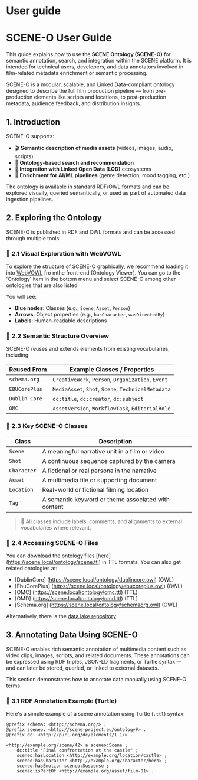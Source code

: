# User guide 

# SCENE-O User Guide

This guide explains how to use the **SCENE Ontology (SCENE-O)** for semantic annotation, search, and integration within the SCENE platform. It is intended for technical users, developers, and data annotators involved in film-related metadata enrichment or semantic processing.

SCENE-O is a modular, scalable, and Linked Data-compliant ontology designed to describe the full film production pipeline — from pre-production elements like scripts and locations, to post-production metadata, audience feedback, and distribution insights.



## 1. Introduction

SCENE-O supports:

- 🎬 **Semantic description of media assets** (videos, images, audio, scripts)
- 🔎 **Ontology-based search and recommendation**
- 🔗 **Integration with Linked Open Data (LOD)** ecosystems
- 🧠 **Enrichment for AI/ML pipelines** (genre detection, mood tagging, etc.)

The ontology is available in standard RDF/OWL formats and can be explored visually, queried semantically, or used as part of automated data ingestion pipelines.



## 2. Exploring the Ontology

SCENE-O is published in RDF and OWL formats and can be accessed through multiple tools:

### 🔎 2.1 Visual Exploration with WebVOWL

To explore the structure of SCENE-O graphically, we recommend loading it into [WebVOWL](https://webvowl.scene.local/) fro mthe front-end (Ontology Viewer). You can go to the 'Ontology' item in the bottom menu and select SCENE-O among other ontologies that are also listed

You will see:

- **Blue nodes**: Classes (e.g., `Scene`, `Asset`, `Person`)
- **Arrows**: Object properties (e.g., `hasCharacter`, `wasDirectedBy`)
- **Labels**: Human-readable descriptions



### 🧠 2.2 Semantic Structure Overview

SCENE-O reuses and extends elements from existing vocabularies, including:

| Reused From | Example Classes / Properties |
|-------------|------------------------------|
| `schema.org` | `CreativeWork`, `Person`, `Organization`, `Event` |
| `EBUCorePlus` | `MediaAsset`, `Shot`, `Scene`, `TechnicalMetadata` |
| `Dublin Core` | `dc:title`, `dc:creator`, `dc:subject` |
| `OMC` | `AssetVersion`, `WorkflowTask`, `EditorialRole` |

### 🧩 2.3 Key SCENE-O Classes

| Class | Description |
|-------|-------------|
| `Scene` | A meaningful narrative unit in a film or video |
| `Shot` | A continuous sequence captured by the camera |
| `Character` | A fictional or real persona in the narrative |
| `Asset` | A multimedia file or supporting document |
| `Location` | Real-world or fictional filming location |
| `Tag` | A semantic keyword or theme associated with content |

> 🔧 All classes include labels, comments, and alignments to external vocabularies where relevant.



### 📁 2.4 Accessing SCENE-O Files

You can download the ontology files [here] (https://scene.local/ontology/scene.ttl) in TTL formats. You can also get related ontologies at:

- [DublinCore] (https://scene.local/ontology/dublincore.owl) (OWL)
- [EbuCorePlus] (https://scene.local/ontology/ebucoreplus.owl) (OWL)
- [OMC] (https://scene.local/ontology/omc.ttl) (TTL)
- [OMD] (https://scene.local/ontology/omd.ttl) (TTL)
- [Schema.org] (https://scene.local/ontology/schemaorg.owl) (OWL)

Alternatively, there is the [data lake repository](https://github.com/benmomo/scene-datalake)

## 3. Annotating Data Using SCENE-O

SCENE-O enables rich semantic annotation of multimedia content such as video clips, images, scripts, and related documents. These annotations can be expressed using RDF triples, JSON-LD fragments, or Turtle syntax — and can later be stored, queried, or linked to external datasets.

This section demonstrates how to annotate data manually using SCENE-O terms.


### 🧠 3.1 RDF Annotation Example (Turtle)

Here's a simple example of a scene annotation using Turtle (`.ttl`) syntax:

```turtle
@prefix schema: <http://schema.org/> .
@prefix sceneo: <http://scene-project.eu/ontology#> .
@prefix dc: <http://purl.org/dc/elements/1.1/> .

<http://example.org/scene/42> a sceneo:Scene ;
    dc:title "Final confrontation at the castle" ;
    sceneo:hasLocation <http://example.org/location/castle> ;
    sceneo:hasCharacter <http://example.org/character/hero> ;
    sceneo:hasEmotion sceneo:Suspense ;
    sceneo:isPartOf <http://example.org/asset/film-01> .
